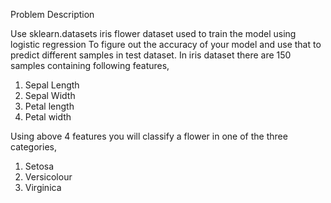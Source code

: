 Problem Description

Use sklearn.datasets iris flower dataset used to train the model using logistic regression To figure out the accuracy of your model and use that to predict different samples in test
dataset. In iris dataset there are 150 samples containing following features,
1. Sepal Length
2. Sepal Width
3. Petal length
4. Petal width
   
Using above 4 features you will classify a flower in one of the three categories,
1. Setosa
2. Versicolour
3. Virginica
